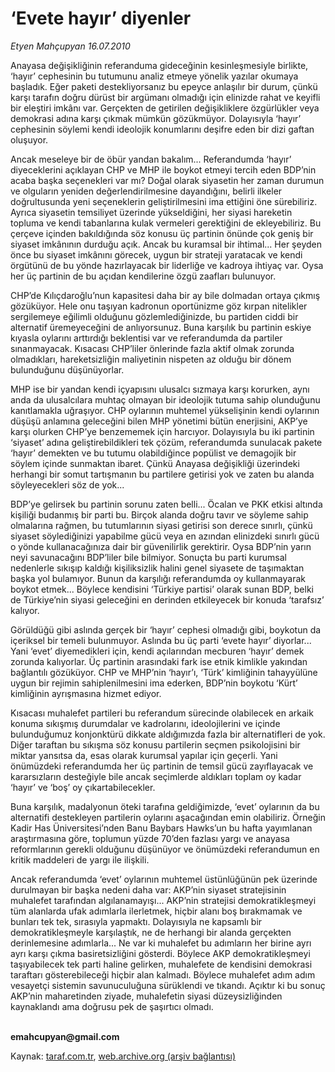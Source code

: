 # ‘Evete hayır’ diyenler 

*Etyen Mahçupyan 16.07.2010*

<div class="yazi"><p>Anayasa değişikliğinin referanduma gideceğinin kesinleşmesiyle birlikte, ‘hayır’ cephesinin bu tutumunu analiz etmeye yönelik yazılar okumaya başladık. Eğer paketi destekliyorsanız bu epeyce anlaşılır bir durum, çünkü karşı tarafın doğru dürüst bir argümanı olmadığı için elinizde rahat ve keyifli bir eleştiri imkânı var. Gerçekten de getirilen değişikliklere özgürlükler veya demokrasi adına karşı çıkmak mümkün gözükmüyor. Dolayısıyla ‘hayır’ cephesinin söylemi kendi ideolojik konumlarını deşifre eden bir dizi gaftan oluşuyor. </p>
<p>Ancak meseleye bir de öbür yandan bakalım... Referandumda ‘hayır’ diyeceklerini açıklayan CHP ve MHP ile boykot etmeyi tercih eden BDP’nin acaba başka seçenekleri var mı? Doğal olarak siyasetin her zaman durumun ve olguların yeniden değerlendirilmesine dayandığını, belirli ilkeler doğrultusunda yeni seçeneklerin geliştirilmesini ima ettiğini öne sürebiliriz. Ayrıca siyasetin temsiliyet üzerinde yükseldiğini, her siyasi hareketin topluma ve kendi tabanlarına kulak vermeleri gerektiğini de ekleyebiliriz. Bu çerçeve içinden bakıldığında söz konusu üç partinin önünde çok geniş bir siyaset imkânının durduğu açık. Ancak bu kuramsal bir ihtimal... Her şeyden önce bu siyaset imkânını görecek, uygun bir strateji yaratacak ve kendi örgütünü de bu yönde hazırlayacak bir liderliğe ve kadroya ihtiyaç var. Oysa her üç partinin de bu açıdan kendilerine özgü zaafları bulunuyor. </p>
<p>CHP’de Kılıçdaroğlu’nun kapasitesi daha bir ay bile dolmadan ortaya çıkmış gözüküyor. Hele onu taşıyan kadronun oportünizme göz kırpan nitelikler sergilemeye eğilimli olduğunu gözlemlediğinizde, bu partiden ciddi bir alternatif üremeyeceğini de anlıyorsunuz. Buna karşılık bu partinin eskiye kıyasla oylarını arttırdığı beklentisi var ve referandumda da partiler sınanmayacak. Kısacası CHP’liler önlerinde fazla aktif olmak zorunda olmadıkları, hareketsizliğin maliyetinin nispeten az olduğu bir dönem bulunduğunu düşünüyorlar. </p>
<p>MHP ise bir yandan kendi içyapısını ulusalcı sızmaya karşı korurken, aynı anda da ulusalcılara muhtaç olmayan bir ideolojik tutuma sahip olunduğunu kanıtlamakla uğraşıyor. CHP oylarının muhtemel yükselişinin kendi oylarının düşüşü anlamına geleceğini bilen MHP yönetimi bütün enerjisini, AKP’ye karşı olurken CHP’ye benzememek için harcıyor. Dolayısıyla bu iki partinin ‘siyaset’ adına geliştirebildikleri tek çözüm, referandumda sunulacak pakete ‘hayır’ demekten ve bu tutumu olabildiğince popülist ve demagojik bir söylem içinde sunmaktan ibaret. Çünkü Anayasa değişikliği üzerindeki herhangi bir somut tartışmanın bu partilere getirisi yok ve zaten bu alanda söyleyecekleri söz de yok... </p>
<p>BDP’ye gelirsek bu partinin sorunu zaten belli... Öcalan ve PKK etkisi altında kişiliği budanmış bir parti bu. Birçok alanda doğru tavır ve söyleme sahip olmalarına rağmen, bu tutumlarının siyasi getirisi son derece sınırlı, çünkü siyaset söylediğinizi yapabilme gücü veya en azından elinizdeki sınırlı gücü o yönde kullanacağınıza dair bir güvenilirlik gerektirir. Oysa BDP’nin yarın neyi savunacağını BDP’liler bile bilmiyor. Sonuçta bu parti kurumsal nedenlerle sıkışıp kaldığı kişiliksizlik halini genel siyasete de taşımaktan başka yol bulamıyor. Bunun da karşılığı referandumda oy kullanmayarak boykot etmek... Böylece kendisini ‘Türkiye partisi’ olarak sunan BDP, belki de Türkiye’nin siyasi geleceğini en derinden etkileyecek bir konuda ‘tarafsız’ kalıyor. </p>
<p>Görüldüğü gibi aslında gerçek bir ‘hayır’ cephesi olmadığı gibi, boykotun da içeriksel bir temeli bulunmuyor. Aslında bu üç parti ‘evete hayır’ diyorlar... Yani ‘evet’ diyemedikleri için, kendi açılarından mecburen ‘hayır’ demek zorunda kalıyorlar. Üç partinin arasındaki fark ise etnik kimlikle yakından bağlantılı gözüküyor. CHP ve MHP’nin ‘hayır’ı, ‘Türk’ kimliğinin tahayyülüne uygun bir rejimin sahiplenilmesini ima ederken, BDP’nin boykotu ‘Kürt’ kimliğinin ayrışmasına hizmet ediyor.</p>
<p>Kısacası muhalefet partileri bu referandum sürecinde olabilecek en arkaik konuma sıkışmış durumdalar ve kadrolarını, ideolojilerini ve içinde bulunduğumuz konjonktürü dikkate aldığımızda fazla bir alternatifleri de yok. Diğer taraftan bu sıkışma söz konusu partilerin seçmen psikolojisini bir miktar yansıtsa da, esas olarak kurumsal yapılar için geçerli. Yani önümüzdeki referandumda her üç partinin de temsil gücü zayıflayacak ve kararsızların desteğiyle bile ancak seçimlerde aldıkları toplam oy kadar ‘hayır’ ve ‘boş’ oy çıkartabilecekler. </p>
<p>Buna karşılık, madalyonun öteki tarafına geldiğimizde, ‘evet’ oylarının da bu alternatifi destekleyen partilerin oylarını aşacağından emin olabiliriz. Örneğin Kadir Has Üniversitesi’nden Banu Baybars Hawks’un bu hafta yayımlanan araştırmasına göre, toplumun yüzde 70’den fazlası yargı ve anayasa reformlarının gerekli olduğunu düşünüyor ve önümüzdeki referandumun en kritik maddeleri de yargı ile ilişkili. </p>
<p>Ancak referandumda ‘evet’ oylarının muhtemel üstünlüğünün pek üzerinde durulmayan bir başka nedeni daha var: AKP’nin siyaset stratejisinin muhalefet tarafından algılanamayışı... AKP’nin stratejisi demokratikleşmeyi tüm alanlarda ufak adımlarla ilerletmek, hiçbir alanı boş bırakmamak ve bunları tek tek, sırasıyla yapmaktı. Dolayısıyla ne kapsamlı bir demokratikleşmeyle karşılaştık, ne de herhangi bir alanda gerçekten derinlemesine adımlarla... Ne var ki muhalefet bu adımların her birine ayrı ayrı karşı çıkma basiretsizliğini gösterdi. Böylece AKP demokratikleşmeyi taşıyabilecek tek parti haline gelirken, muhalefete de kendisini demokrasi taraftarı gösterebileceği hiçbir alan kalmadı. Böylece muhalefet adım adım vesayetçi sistemin savunuculuğuna sürüklendi ve tıkandı. Açıktır ki bu sonuç AKP’nin maharetinden ziyade, muhalefetin siyasi düzeysizliğinden kaynaklandı ama doğrusu pek de şaşırtıcı olmadı.</p>
<p><b><br/>emahcupyan@gmail.com</b></p></div>

Kaynak: [taraf.com.tr](http://www.taraf.com.tr:80/etyen-mahcupyan/makale-evete-hayir-diyenler.htm), [web.archive.org (arşiv bağlantısı)](http://web.archive.org/web/20100718224537/http://www.taraf.com.tr:80/etyen-mahcupyan/makale-evete-hayir-diyenler.htm)

